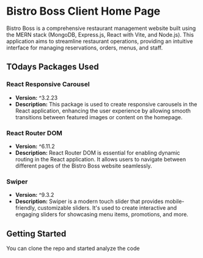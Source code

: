 # Bistro Boss Client Home Page

Bistro Boss is a comprehensive restaurant management website built using the MERN stack (MongoDB, Express.js, React with Vite, and Node.js). This application aims to streamline restaurant operations, providing an intuitive interface for managing reservations, orders, menus, and staff.

## TOdays Packages Used

### React Responsive Carousel
- **Version:** ^3.2.23
- **Description:** This package is used to create responsive carousels in the React application, enhancing the user experience by allowing smooth transitions between featured images or content on the homepage.

### React Router DOM
- **Version:** ^6.11.2
- **Description:** React Router DOM is essential for enabling dynamic routing in the React application. It allows users to navigate between different pages of the Bistro Boss website seamlessly.

### Swiper
- **Version:** ^9.3.2
- **Description:** Swiper is a modern touch slider that provides mobile-friendly, customizable sliders. It's used to create interactive and engaging sliders for showcasing menu items, promotions, and more.

## Getting Started

You can clone the repo and started analyze the code 


